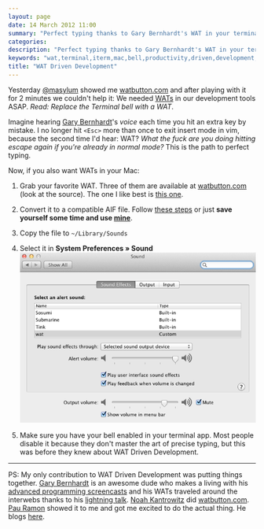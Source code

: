 ```yaml
---
layout: page
date: 14 March 2012 11:00
summary: "Perfect typing thanks to Gary Bernhardt's WAT in your terminal"
categories: 
description: "Perfect typing thanks to Gary Bernhardt's WAT in your terminal"
keywords: "wat,terminal,iterm,mac,bell,productivity,driven,development,watbutton,sound"
title: "WAT Driven Development"
---
```


<style>
  .article li p { margin: 0 0 0.5em 0; }
  .article img { margin-top: 20px; }
</style>

Yesterday [@masylum](https://twitter.com/#!/masylum) showed me [watbutton.com](http://watbutton.com/) and after playing with it for 2 minutes we couldn't help it:
We needed [WATs](https://www.destroyallsoftware.com/talks/wat) in our development tools ASAP. *Read: Replace the Terminal bell with a WAT*.

Imagine hearing [Gary Bernhardt](https://twitter.com/#!/garybernhardt)'s *voice* each time you hit an extra key by mistake. I no longer hit `<Esc>` more than once to exit insert mode in vim, because the second time I'd hear: WAT? *What the fuck are you doing hitting escape again if you're already in normal mode?* This is the path to perfect typing.

Now, if you also want WATs in your Mac:

1. Grab your favorite WAT.
  Three of them are available at [watbutton.com](http://watbutton.com/) (look at the source). The one I like best is [this one](http://watbutton.com/wat1.mp3).

2. Convert it to a compatible AIF file.
  Follow [these steps](http://www.mymacosx.com/snow-leopard/custom-alert-sounds-mac-os-leopard.html) or just **save yourself some time and use [mine](/files/wat-driven-development/wat.aif)**.

3. Copy the file to `~/Library/Sounds`

4. Select it in **System Preferences &raquo; Sound**
  ![System Preferences](/files/wat-driven-development/preferences.png)

5. Make sure you have your bell enabled in your terminal app. Most people disable it because they don't master the art of precise typing, but this was before they knew about WAT Driven Development.

---

PS: My only contribution to WAT Driven Development was putting things together. [Gary Bernhardt](https://twitter.com/#!/garybernhardt) is an awesome dude who makes a living with his [advanced programming screencasts](https://www.destroyallsoftware.com/) and his WATs traveled around the interwebs thanks to his [lightning talk](https://www.destroyallsoftware.com/talks/wat).
[Noah Kantrowitz](https://twitter.com/#!/kantrn) did [watbutton.com](http://watbutton.com/). [Pau Ramon](https://twitter.com/#!/masylum) showed it to me and got me excited to do the actual thing. He blogs [here](http://pau.calepin.co/).
